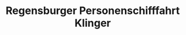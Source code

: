 ---
title: "Regensburger Personenschifffahrt Klinger"
url: /regensburg/regensburger-personenschifffahrt-klinger/
shop: Tickets
---